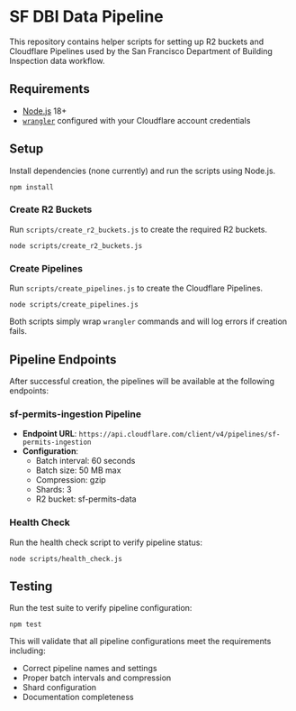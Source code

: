 # SF DBI Data Pipeline

This repository contains helper scripts for setting up R2 buckets and Cloudflare Pipelines used by the San Francisco Department of Building Inspection data workflow.

## Requirements
- [Node.js](https://nodejs.org) 18+
- [`wrangler`](https://developers.cloudflare.com/workers/wrangler/) configured with your Cloudflare account credentials

## Setup
Install dependencies (none currently) and run the scripts using Node.js.

```
npm install
```

### Create R2 Buckets
Run `scripts/create_r2_buckets.js` to create the required R2 buckets.

```
node scripts/create_r2_buckets.js
```

### Create Pipelines
Run `scripts/create_pipelines.js` to create the Cloudflare Pipelines.

```
node scripts/create_pipelines.js
```

Both scripts simply wrap `wrangler` commands and will log errors if creation fails.

## Pipeline Endpoints

After successful creation, the pipelines will be available at the following endpoints:

### sf-permits-ingestion Pipeline
- **Endpoint URL**: `https://api.cloudflare.com/client/v4/pipelines/sf-permits-ingestion`
- **Configuration**: 
  - Batch interval: 60 seconds
  - Batch size: 50 MB max
  - Compression: gzip
  - Shards: 3
  - R2 bucket: sf-permits-data

### Health Check
Run the health check script to verify pipeline status:
```
node scripts/health_check.js
```

## Testing

Run the test suite to verify pipeline configuration:
```
npm test
```

This will validate that all pipeline configurations meet the requirements including:
- Correct pipeline names and settings
- Proper batch intervals and compression
- Shard configuration
- Documentation completeness

